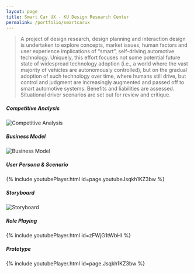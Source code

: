 ```yaml
---
layout: page
title: Smart Car UX - KU Design Research Center
permalink: /portfolio/smartcarux
---
```



> A project of design research, design planning and interaction design is undertaken to explore concepts, market issues, human factors and user experience implications of “smart”, self-driving automotive technology. Uniquely, this effort focuses not some potential future state of widespread technology adoption (i.e., a world where the vast majority of vehicles are autonomously controlled), but on the gradual adoption of such technology over time, where humans still drive, but control and judgment are increasingly augmented and passed off to smart automotive systems. Benefits and liabilities are assessed. Situational driver scenarios are set out for review and critique.

##### Competitive Analysis
![Competitive Analysis](https://cyrus-education.github.io/images/scca.png "Large example image")
##### Business Model
![Business Model](https://cyrus-education.github.io/images/scbm.png "Large example image")
##### User Persona & Scenario
{% include youtubePlayer.html id=page.youtubeJsqkh1KZ3bw %}
##### Storyboard
![Storyboard](https://cyrus-education.github.io/images/scs.jpg "Large example image")
##### Role Playing
{% include youtubePlayer.html id=zFWjG1tWbHI %}
##### Prototype
{% include youtubePlayer.html id=page.Jsqkh1KZ3bw %}


